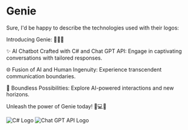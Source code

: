 # Genie

Sure, I'd be happy to describe the technologies used with their logos:

Introducing Genie: 🧞‍♂️🚀

✨ AI Chatbot Crafted with C# and Chat GPT API: Engage in captivating conversations with tailored responses.

🌐 Fusion of AI and Human Ingenuity: Experience transcendent communication boundaries.

🌟 Boundless Possibilities: Explore AI-powered interactions and new horizons.

Unleash the power of Genie today! 🎉💻💬

![C# Logo](https://upload.wikimedia.org/wikipedia/commons/thumb/8/82/C_Sharp_logo.png/320px-C_Sharp_logo.png) ![Chat GPT API Logo](https://iconarchive.com/download/i107545/google/noto-emoji-animals-nature/22214-genie.ico)
